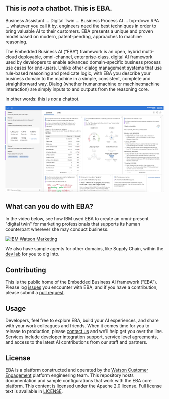 ## This is *not* a chatbot. This is EBA.

Business Assistant ... Digital Twin ... Business Process AI ... top-down RPA ... whatever you call it by, engineers need the best techniques in order to bring valuable AI to their customers.  EBA presents a unique and proven model based on modern, patent-pending, approaches to machine reasoning.

The Embedded Business AI (“EBA”) framework is an open, hybrid multi-cloud deployable, omni-channel, enterprise-class, digital AI framework used by developers to enable advanced domain-specific business process use cases for end-users. Unlike other dialog management systems that use rule-based reasoning and predicate logic, with EBA you describe your business domain to the machine in a simple, consistent, complete and straightforward way. Dialog (whether human:machine or machine:machine interaction) are simply inputs to and outputs from the reasoning core.

In other words: this is *not* a chatbot.

[![Watson Marketing Assistant powered by EBA](/assets/img/eba_wma_screenshot.png "Watson Marketing Assistant powered by EBA")](/assets/img/eba_wma_screenshot.png)

## What can you do with EBA?

In the video below, see how IBM used EBA to create an omni-present "digital twin" for marketing professionals that supports its human counterpart wherever she may conduct business. 

[![IBM Watson Marketing](https://img.youtube.com/vi/KlavNwVEEuU/0.jpg)](https://www.youtube.com/watch?v=KlavNwVEEuU)

We also have sample agents for other domains, like Supply Chain, within the [dev lab](https://eba.ibm.com/assistant#/lab) for you to dig into.

## Contributing

This is the public home of the Embedded Business AI framework ("EBA"). Please log [issues](https://github.com/ibm-watson-embedded-business-assistant/eba-example-agents/issues) you encounter with EBA, and if you have a contribution, please submit a [pull request](https://github.com/ibm-watson-embedded-business-assistant/eba-example-agents/pulls).

## Usage

Developers, feel free to explore EBA, build your AI experiences, and share with your work colleagues and friends. When it comes time for you to release to production, please [contact us](https://github.com/mbordash) and we’ll help get you over the line.  Services include developer integration support, service level agreements, and access to the latest AI contributions from our staff and partners.

## License

EBA is a platform constructed and operated by the [Watson Customer Engagement](https://www.ibm.com/customer-engagement) platform engineering team. This repository hosts documentation and sample configurations that work with the EBA core platform. This content is licensed under the Apache 2.0 license. Full license text is
available in [LICENSE](LICENSE).
